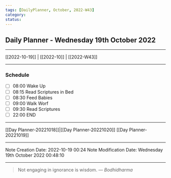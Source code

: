 ```yaml
---
tags: [DailyPlanner, October, 2022-W43]
category:
status:
---
```


## Daily Planner - Wednesday 19th October 2022

---
[[2022-10-19]] | [[2022-10]] | [[2022-W43]]

---
### Schedule
- [ ] 08:00 Wake Up
- [ ] 08:15 Read Scriptures in Bed
- [ ] 08:30 Feed Babies
- [ ] 09:00 Walk Worf
- [ ] 09:30 Read Scriptures
- [ ] 22:00 END

---
[[Day Planner-20221018]]|[[Day Planner-20221020]]
[[Day Planner-20221019]]

---

Note Creation Date: 2022-10-19 00:24
Note Modification Date: Wednesday 19th October 2022 00:48:10 

--- 
> Not engaging in ignorance is wisdom.
> — <cite>Bodhidharma</cite>